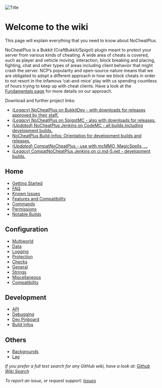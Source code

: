 ![Title](https://raw.githubusercontent.com/asofold/NCPDocs/master/wiki/resources/sNCPBanner.gif)

# Welcome to the wiki 
This page will explain everything that you need to know about NoCheatPlus.

NoCheatPlus is a Bukkit (CraftBukkit/Spigot) plugin meant to protect your server from various kinds of cheating. A wide area of cheats is covered, such as player and vehicle moving, interaction, block breaking and placing, fighting, chat and other types of areas including client behavior that might crash the server.
NCP’s popularity and open-source nature means that we are obligated to adopt a different approach in how we block cheats in order to not resort in the infamous ‘cat-and-mice’ play with us spending countless of hours trying to keep up with cheat clients. Have a look at the [Fundamentals page](https://github.com/Updated-NoCheatPlus/Docs/blob/master/Fundamentals.md) for more details on our approach.

Download and further project links:
* [(*Legacy*) NoCheatPlus on BukkitDev - with downloads for releases approved by their staff.](https://dev.bukkit.org/projects/nocheatplus)
* [(*Legacy*) NoCheatPlus on SpigotMC - also with downloads for releases.](https://www.spigotmc.org/resources/nocheatplus2015-07-25.26/)
* [(*Updated*) NoCheatPlus Jenkins on CodeMC - all builds including development builds.](https://ci.codemc.io/job/Updated-NoCheatPlus/job/Updated-NoCheatPlus/)
* [NoCheatPlus Build-Infos: Orientation for development builds and releases.](https://github.com/Updated-NoCheatPlus/Docs/blob/master/Development/Build-Infos.md)
* [(*Updated*)  CompatNoCheatPlus - use with mcMMO, MagicSpells, ...](https://github.com/xaw3ep/CompatNoCheatPlus)
* [(*Legacy*) CompatNoCheatPlus Jenkins on ci.md-5.net - development builds.](https://ci.md-5.net/job/CompatNoCheatPlus/)


## Home 
* [Getting Started](https://github.com/Updated-NoCheatPlus/Docs/blob/master/Getting-Started.md)
* [FAQ](https://github.com/Updated-NoCheatPlus/Docs/blob/master/FAQ.md)
* [Known Issues](https://github.com/Updated-NoCheatPlus/Docs/blob/master/Known-Issues.md)
* [Features and Compatibility](https://github.com/Updated-NoCheatPlus/Docs/blob/master/Features-and-Compatibility.md)
* [Commands](https://github.com/Updated-NoCheatPlus/Docs/blob/master/Settings/Commands.md)
* [Permissions](https://github.com/Updated-NoCheatPlus/Docs/blob/master/Settings/Permissions.md)
* [Notable Builds](https://github.com/Updated-NoCheatPlus/Docs/blob/master/Development/Notable-Builds.md)

## Configuration
* [Multiworld](https://github.com/Updated-NoCheatPlus/Docs/blob/master/Settings/Multiworld.md)
* [Data](https://github.com/Updated-NoCheatPlus/Docs/blob/master/Settings/Data.creole)
* [Logging](https://github.com/Updated-NoCheatPlus/Docs/blob/master/Settings/Logging.creole)
* [Protection](https://github.com/Updated-NoCheatPlus/Docs/blob/master/Settings/Protection.creole)
* [Checks](https://github.com/Updated-NoCheatPlus/Docs/blob/master/Settings/Checks/Checks.md)
 * [General](https://github.com/Updated-NoCheatPlus/Docs/blob/master/Settings/General.md)
 * [Strings](https://github.com/Updated-NoCheatPlus/Docs/blob/master/Settings/Strings.md)
 * [Miscellaneous](https://github.com/Updated-NoCheatPlus/Docs/blob/master/Settings/Miscellaneous.md)
* [Compatibility](https://github.com/Updated-NoCheatPlus/Docs/blob/master/Settings/%5BSettings%5D-Compatibility.creole)

## Development
* [API](https://github.com/Updated-NoCheatPlus/Docs/blob/master/Development/API.md)
* [Debugging](https://github.com/Updated-NoCheatPlus/Docs/blob/master/Development/Debugging.md)
* [Dev Pinboard](https://github.com/Updated-NoCheatPlus/Docs/blob/master/Development/Dev-Pinboard.creole)
* [Build Infos](https://github.com/Updated-NoCheatPlus/Docs/blob/master/Development/Build-Infos.md)

## Others
* [Backgrounds](https://github.com/Updated-NoCheatPlus/Docs/blob/master/Others/Backgrounds.md)
* [Lag](https://github.com/Updated-NoCheatPlus/Docs/blob/master/Others/Lag.md)


_If you prefer a full text search for any GitHub wiki, have a look at: [Github Wiki Search](https://github.com/linyows/github-wiki-search)_ 

_To report an issue, or request support: [Issues](https://github.com/Updated-NoCheatPlus/NoCheatPlus/issues)_
